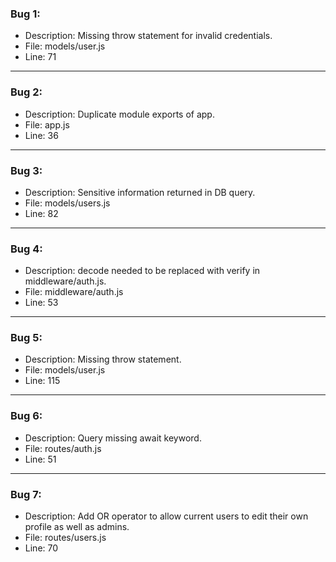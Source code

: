 ### Bug 1:

- Description: Missing throw statement for invalid credentials.
- File: models/user.js
- Line: 71

---

### Bug 2:

- Description: Duplicate module exports of app.
- File: app.js
- Line: 36

---

### Bug 3:

- Description: Sensitive information returned in DB query.
- File: models/users.js
- Line: 82

---

### Bug 4:

- Description: decode needed to be replaced with verify in middleware/auth.js.
- File: middleware/auth.js
- Line: 53

---

### Bug 5:

- Description: Missing throw statement.
- File: models/user.js
- Line: 115

---

### Bug 6:

- Description: Query missing await keyword.
- File: routes/auth.js
- Line: 51

---

### Bug 7:

- Description: Add OR operator to allow current users to edit their own profile as well as admins.
- File: routes/users.js
- Line: 70
